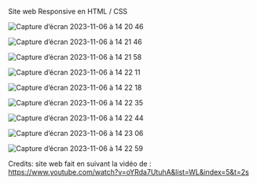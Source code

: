 Site web Responsive en HTML / CSS

![Capture d’écran 2023-11-06 à 14 20 46](https://github.com/k1pop/University_Html_css_resp/assets/58728776/0692adfa-0ff5-4333-a16b-38dcbebdfdf0)

![Capture d’écran 2023-11-06 à 14 21 46](https://github.com/k1pop/University_Html_css_resp/assets/58728776/56a44781-8bff-495d-9c94-06234e4d1308)

![Capture d’écran 2023-11-06 à 14 21 58](https://github.com/k1pop/University_Html_css_resp/assets/58728776/4ec8ecd2-8c69-4aeb-8f37-08536451aceb)

![Capture d’écran 2023-11-06 à 14 22 11](https://github.com/k1pop/University_Html_css_resp/assets/58728776/81e6f8fe-26b9-4cee-b36c-315acf8b224e)

![Capture d’écran 2023-11-06 à 14 22 18](https://github.com/k1pop/University_Html_css_resp/assets/58728776/8a7d30b5-0c2b-4974-96a6-1f5007904413)

![Capture d’écran 2023-11-06 à 14 22 35](https://github.com/k1pop/University_Html_css_resp/assets/58728776/172283ba-ee47-46a7-97cb-792ee4a2cfd1)

![Capture d’écran 2023-11-06 à 14 22 44](https://github.com/k1pop/University_Html_css_resp/assets/58728776/7be88aa4-3cf5-4c2a-b02c-5b15e2e60b19)

![Capture d’écran 2023-11-06 à 14 23 06](https://github.com/k1pop/University_Html_css_resp/assets/58728776/254bfc03-ce52-43dc-8f96-408f460eab3c)

![Capture d’écran 2023-11-06 à 14 22 59](https://github.com/k1pop/University_Html_css_resp/assets/58728776/38283c7e-03d1-4c6c-a204-abac13d45a48)




Credits: site web fait en suivant la vidéo de : https://www.youtube.com/watch?v=oYRda7UtuhA&list=WL&index=5&t=2s
